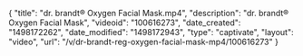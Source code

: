 {
    "title": "dr. brandt&reg; Oxygen Facial Mask.mp4",
    "description": "dr. brandt&reg; Oxygen Facial Mask",
    "videoid": "100616273",
    "date_created": "1498172262",
    "date_modified": "1498172943",
    "type": "captivate",
    "layout": "video",
    "url": "\/v\/dr-brandt-reg-oxygen-facial-mask-mp4\/100616273"
}